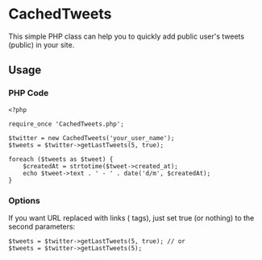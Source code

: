 CachedTweets
=============

This simple PHP class can help you to quickly add public user's tweets (public) in your site.

Usage
-------

### PHP Code

    <?php

    require_once 'CachedTweets.php';

    $twitter = new CachedTweets('your_user_name');
    $tweets = $twitter->getLastTweets(5, true);

    foreach ($tweets as $tweet) {
        $createdAt = strtotime($tweet->created_at);
        echo $tweet->text . ' - ' . date('d/m', $createdAt);
    }

### Options

If you want URL replaced with links (<a> tags), just set true (or nothing) to the second parameters:

    $tweets = $twitter->getLastTweets(5, true); // or
    $tweets = $twitter->getLastTweets(5);


